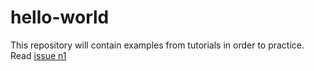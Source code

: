 hello-world
==============================
This repository will contain examples from tutorials in order to practice.
Read  [issue n1](https://github.com/MichelleYagerR/hello-world/issues/1 "issue n1")
